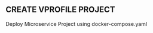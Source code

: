 CREATE VPROFILE PROJECT
------------------------

Deploy Microservice Project using docker-compose.yaml

